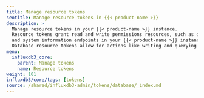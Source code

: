 ```yaml
---
title: Manage resource tokens
seotitle: Manage resource tokens in {{< product-name >}} 
description: >
  Manage resource tokens in your {{< product-name >}} instance.
  Resource tokens grant read and write permissions resources, such as databases
  and system information endpoints in your {{< product-name >}} instance.
  Database resource tokens allow for actions like writing and querying data.
menu:
  influxdb3_core:
    parent: Manage tokens
    name: Resource tokens
weight: 101
influxdb3/core/tags: [tokens]
source: /shared/influxdb3-admin/tokens/database/_index.md
---
```


<!-- The content for this page is at
// SOURCE - content/shared/influxdb3-admin/tokens/database/_index.md
-->
